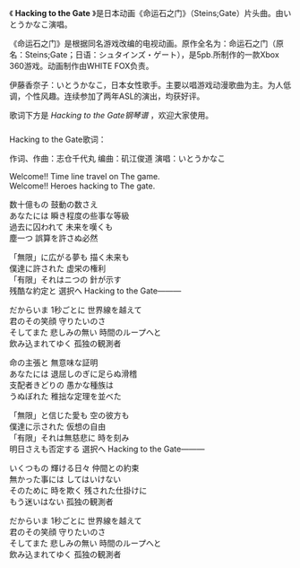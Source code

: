 

《 **Hacking to the Gate** 》是日本动画《命运石之门》（Steins;Gate）片头曲。由いとうかなこ演唱。

  

《命运石之门》是根据同名游戏改编的电视动画。原作全名为：命运石之门（原名：Steins;Gate；日语：シュタインズ・ゲート），是5pb.所制作的一款Xbox
360游戏。动画制作由WHITE FOX负责。

  

伊藤香奈子：いとうかなこ，日本女性歌手。主要以唱游戏动漫歌曲为主。为人低调，个性风趣。连续参加了两年ASL的演出，均获好评。

  

歌词下方是 _Hacking to the Gate钢琴谱_ ，欢迎大家使用。

###  
Hacking to the Gate歌词：

作词、作曲：志仓千代丸 编曲：矶江俊道 演唱：いとうかなこ  
  
  
Welcome!! Time line travel on The game.  
Welcome!! Heroes hacking to The gate.

数十億もの 鼓動の数さえ  
あなたには 瞬き程度の些事な等級  
過去に囚われて 未来を嘆くも  
塵一つ 誤算を許さぬ必然

「無限」に広がる夢も 描く未来も  
僕達に許された 虚栄の権利  
「有限」それはニつの 針が示す  
残酷な約定と 選択へ Hacking to the Gate―――

だからいま 1秒ごとに 世界線を越えて  
君のその笑顔 守りたいのさ  
そしてまた 悲しみの無い 時間のループへと  
飲み込まれてゆく 孤独の観測者

命の主張と 無意味な証明  
あなたには 退屈しのぎに足らぬ滑稽  
支配者きどりの 愚かな種族は  
うぬぼれた 稚拙な定理を並べた

「無限」と信じた愛も 空の彼方も  
僕達に示された 仮想の自由  
「有限」それは無慈悲に 時を刻み  
明日さえも否定する 選択へ Hacking to the Gate―――

いくつもの 輝ける日々 仲間との約束  
無かった事には してはいけない  
そのために 時を欺く 残された仕掛けに  
もう迷いはない 孤独の観測者

だからいま 1秒ごとに 世界線を越えて  
君のその笑顔 守りたいのさ  
そしてまた 悲しみの無い 時間のループへと  
飲み込まれてゆく 孤独の観測者

  
  
  

